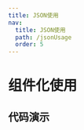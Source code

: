 ```yaml
---
title: JSON使用
nav:
  title: JSON使用
  path: /jsonUsage
  order: 5
---
```


# 组件化使用

## 代码演示

<code src="./jsonUsage.tsx" />
